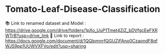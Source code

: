 ﻿# Tomato-Leaf-Disease-Classification
📚 Link to renamed dataset and Model : https://drive.google.com/drive/folders/1pXo_UuP1Tmet4ZiZ_bDVfgcEeFXRWTrB?usp=drive_link
📄 Link to report : https://docs.google.com/document/d/1QQlpmnrfQGUZjFAno0CzaondF8qfWJS9pp1UUWVXFVo/edit?usp=sharing
